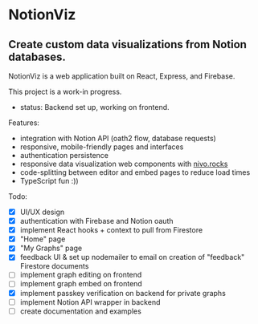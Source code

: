 # NotionViz

## Create custom data visualizations from Notion databases.

NotionViz is a web application built on React, Express, and Firebase.

This project is a work-in progress.
* status: Backend set up, working on frontend.

Features:
* integration with Notion API (oath2 flow, database requests)
* responsive, mobile-friendly pages and interfaces
* authentication persistence
* responsive data visualization web components with [nivo.rocks](https://nivo.rocks/)
* code-splitting between editor and embed pages to reduce load times
* TypeScript fun :))

Todo:
- [x] UI/UX design
- [x] authentication with Firebase and Notion oauth
- [x] implement React hooks + context to pull from Firestore
- [x] "Home" page
- [x] "My Graphs" page
- [x] feedback UI & set up nodemailer to email on creation of "feedback" Firestore documents
- [ ] implement graph editing on frontend
- [ ] implement graph embed on frontend
- [x] implement passkey verification on backend for private graphs
- [ ] implement Notion API wrapper in backend
- [ ] create documentation and examples